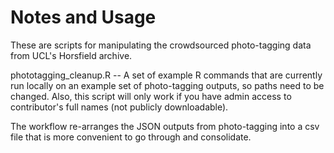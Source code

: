 # Notes and Usage

These are scripts for manipulating the crowdsourced photo-tagging data from UCL's Horsfield archive.

phototagging_cleanup.R -- A set of example R commands that are currently run locally on an example set of photo-tagging outputs, so paths need to be changed. Also, this script will only work if you have admin access to contributor's full names (not publicly downloadable). 

The workflow re-arranges the JSON outputs from photo-tagging into a csv file that is more convenient to go through and consolidate. 
